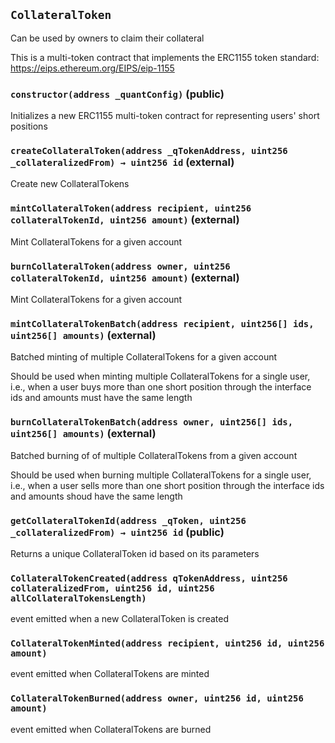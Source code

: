 ## `CollateralToken`

Can be used by owners to claim their collateral

This is a multi-token contract that implements the ERC1155 token standard:
https://eips.ethereum.org/EIPS/eip-1155

### `constructor(address _quantConfig)` (public)

Initializes a new ERC1155 multi-token contract for representing
users' short positions

### `createCollateralToken(address _qTokenAddress, uint256 _collateralizedFrom) → uint256 id` (external)

Create new CollateralTokens

### `mintCollateralToken(address recipient, uint256 collateralTokenId, uint256 amount)` (external)

Mint CollateralTokens for a given account

### `burnCollateralToken(address owner, uint256 collateralTokenId, uint256 amount)` (external)

Mint CollateralTokens for a given account

### `mintCollateralTokenBatch(address recipient, uint256[] ids, uint256[] amounts)` (external)

Batched minting of multiple CollateralTokens for a given account

Should be used when minting multiple CollateralTokens for a single user,
i.e., when a user buys more than one short position through the interface
ids and amounts must have the same length

### `burnCollateralTokenBatch(address owner, uint256[] ids, uint256[] amounts)` (external)

Batched burning of of multiple CollateralTokens from a given account

Should be used when burning multiple CollateralTokens for a single user,
i.e., when a user sells more than one short position through the interface
ids and amounts shoud have the same length

### `getCollateralTokenId(address _qToken, uint256 _collateralizedFrom) → uint256 id` (public)

Returns a unique CollateralToken id based on its parameters

### `CollateralTokenCreated(address qTokenAddress, uint256 collateralizedFrom, uint256 id, uint256 allCollateralTokensLength)`

event emitted when a new CollateralToken is created

### `CollateralTokenMinted(address recipient, uint256 id, uint256 amount)`

event emitted when CollateralTokens are minted

### `CollateralTokenBurned(address owner, uint256 id, uint256 amount)`

event emitted when CollateralTokens are burned
